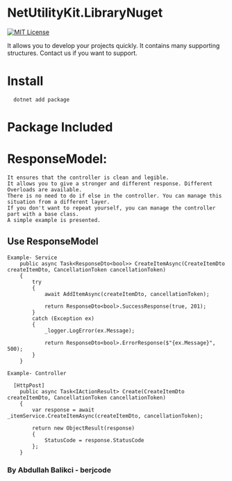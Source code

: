 # NetUtilityKit.LibraryNuget

[![MIT License][license-shield]][license-url]

It allows you to develop your projects quickly. It contains many supporting structures.
Contact us if you want to support.

# Install 
```
  dotnet add package 
```


# Package Included


# ResponseModel:
```
It ensures that the controller is clean and legible.
It allows you to give a stronger and different response. Different Overloads are available.
There is no need to do if else in the controller. You can manage this situation from a different layer.
If you don't want to repeat yourself, you can manage the controller part with a base class.
A simple example is presented.
```


## Use ResponseModel


```
Example- Service
    public async Task<ResponseDto<bool>> CreateItemAsync(CreateItemDto createItemDto, CancellationToken cancellationToken)
    {
        try
        {
            await AddItemAsync(createItemDto, cancellationToken);

            return ResponseDto<bool>.SuccessResponse(true, 201);
        }
        catch (Exception ex)
        {
            _logger.LogError(ex.Message);

            return ResponseDto<bool>.ErrorResponse($"{ex.Message}", 500);
        }
    }

Example- Controller

  [HttpPost]
    public async Task<IActionResult> Create(CreateItemDto createItemDto, CancellationToken cancellationToken)
    {
        var response = await _itemService.CreateItemAsync(createItemDto, cancellationToken);

        return new ObjectResult(response)
        {
            StatusCode = response.StatusCode
        };
    }

```

  


[license-shield]: https://img.shields.io/github/license/othneildrew/Best-README-Template.svg?style=for-the-badge
[license-url]: https://github.com/berjcode/GenericRepositoryPatternNugetPackageV1.0.1/blob/main/LICENSE
                                                                                                                      
   ###    By Abdullah Balikci - berjcode


